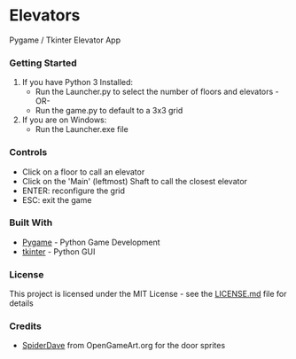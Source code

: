 # Elevators
Pygame / Tkinter Elevator App

### Getting Started
1. If you have Python 3 Installed:
    - Run the Launcher.py to select the number of floors and elevators -OR-
    - Run the game.py to default to a 3x3 grid
2. If you are on Windows:
    - Run the Launcher.exe file
  
### Controls
- Click on a floor to call an elevator
- Click on the 'Main' (leftmost) Shaft to call the closest elevator
- ENTER: reconfigure the grid
- ESC: exit the game

### Built With
* [Pygame](https://www.pygame.org/wiki/GettingStarted) - Python Game Development
* [tkinter](https://docs.python.org/3/library/tkinter.html) - Python GUI
  
### License
This project is licensed under the MIT License - see the [LICENSE.md](LICENSE.md) file for details

### Credits
* [SpiderDave](https://opengameart.org/content/doors) from OpenGameArt.org for the door sprites
